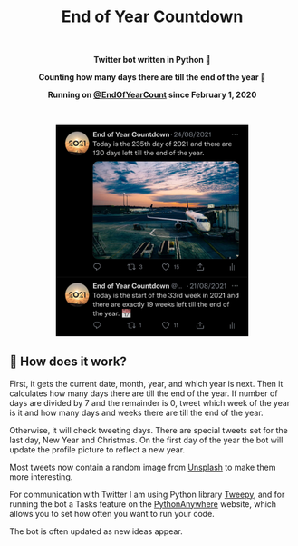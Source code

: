 <h1 align="center">End of Year Countdown</h1>
<br>
<p align="center"><b>Twitter bot written in Python 🐍</b></p>
<p align="center"><b>Counting how many days there are till the end of the year 📆</b></p>
<p align="center"><b>Running on <a href="https://twitter.com/EndOfYearCount">@EndOfYearCount</a> since February 1, 2020</b></p>

<br>

<p align="center"><img src="images/img1_dark.jpg" width=340</p>

## 🦾 How does it work?
First, it gets the current date, month, year, and which year is next. Then it calculates how many days there are till the end of the year. If number of days are divided by 7 and the remainder is 0, tweet which week of the year is it and how many days and weeks there are till the end of the year.

Otherwise, it will check tweeting days. There are special tweets set for the last day, New Year and Christmas. On the first day of the year the bot will update the profile picture to reflect a new year.

Most tweets now contain a random image from [Unsplash](https://unsplash.com/) to make them more interesting.

For communication with Twitter I am using Python library [Tweepy](https://www.tweepy.org/), and for running the bot a Tasks feature on the [PythonAnywhere](https://www.pythonanywhere.com/) website, which allows you to set how often you want to run your code.

The bot is often updated as new ideas appear.
